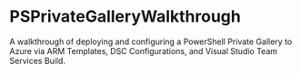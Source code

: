 # PSPrivateGalleryWalkthrough
A walkthrough of deploying and configuring a PowerShell Private Gallery to Azure via ARM Templates, DSC Configurations, and Visual Studio Team Services Build.